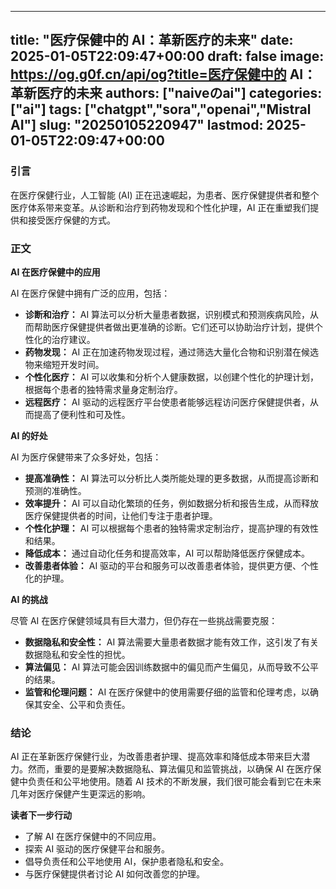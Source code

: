 
---
title: "医疗保健中的 AI：革新医疗的未来"
date: 2025-01-05T22:09:47+00:00
draft: false
image: https://og.g0f.cn/api/og?title=医疗保健中的 AI：革新医疗的未来
authors: ["naiveのai"]
categories: ["ai"]
tags: ["chatgpt","sora","openai","Mistral AI"]
slug: "20250105220947"
lastmod: 2025-01-05T22:09:47+00:00
---
### 引言

在医疗保健行业，人工智能 (AI) 正在迅速崛起，为患者、医疗保健提供者和整个医疗体系带来变革。从诊断和治疗到药物发现和个性化护理，AI 正在重塑我们提供和接受医疗保健的方式。

### 正文

**AI 在医疗保健中的应用**

AI 在医疗保健中拥有广泛的应用，包括：

* **诊断和治疗：** AI 算法可以分析大量患者数据，识别模式和预测疾病风险，从而帮助医疗保健提供者做出更准确的诊断。它们还可以协助治疗计划，提供个性化的治疗建议。
* **药物发现：** AI 正在加速药物发现过程，通过筛选大量化合物和识别潜在候选物来缩短开发时间。
* **个性化医疗：** AI 可以收集和分析个人健康数据，以创建个性化的护理计划，根据每个患者的独特需求量身定制治疗。
* **远程医疗：** AI 驱动的远程医疗平台使患者能够远程访问医疗保健提供者，从而提高了便利性和可及性。

**AI 的好处**

AI 为医疗保健带来了众多好处，包括：

* **提高准确性：** AI 算法可以分析比人类所能处理的更多数据，从而提高诊断和预测的准确性。
* **效率提升：** AI 可以自动化繁琐的任务，例如数据分析和报告生成，从而释放医疗保健提供者的时间，让他们专注于患者护理。
* **个性化护理：** AI 可以根据每个患者的独特需求定制治疗，提高护理的有效性和结果。
* **降低成本：** 通过自动化任务和提高效率，AI 可以帮助降低医疗保健成本。
* **改善患者体验：** AI 驱动的平台和服务可以改善患者体验，提供更方便、个性化的护理。

**AI 的挑战**

尽管 AI 在医疗保健领域具有巨大潜力，但仍存在一些挑战需要克服：

* **数据隐私和安全性：** AI 算法需要大量患者数据才能有效工作，这引发了有关数据隐私和安全性的担忧。
* **算法偏见：** AI 算法可能会因训练数据中的偏见而产生偏见，从而导致不公平的结果。
* **监管和伦理问题：** AI 在医疗保健中的使用需要仔细的监管和伦理考虑，以确保其安全、公平和负责任。

### 结论

AI 正在革新医疗保健行业，为改善患者护理、提高效率和降低成本带来巨大潜力。然而，重要的是要解决数据隐私、算法偏见和监管挑战，以确保 AI 在医疗保健中负责任和公平地使用。随着 AI 技术的不断发展，我们很可能会看到它在未来几年对医疗保健产生更深远的影响。

**读者下一步行动**

* 了解 AI 在医疗保健中的不同应用。
* 探索 AI 驱动的医疗保健平台和服务。
* 倡导负责任和公平地使用 AI，保护患者隐私和安全。
* 与医疗保健提供者讨论 AI 如何改善您的护理。